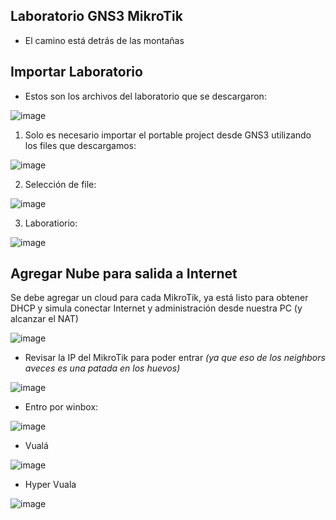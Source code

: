 
## Laboratorio GNS3 MikroTik

- El camino está detrás de las montañas



<!---
[your comment goes here
and here](http://www.mediafire.com/file/e3af22fqv3uwrmd/Laboratorio_1.zip/file

Password

kfwI99BWFKZnxkIpNU)http://www.mediafire.com/file/e3af22fqv3uwrmd/Laboratorio_1.zip/file

Password

kfwI99BWFKZnxkIpNU
-->

## Importar Laboratorio

- Estos son los archivos del laboratorio que se descargaron:

![image](https://github.com/Fz3r0/Fz3r0_-_MikroTik/assets/94720207/7abe1048-6042-44f0-8ccf-38fe69c55276)

1. Solo es necesario importar el portable project desde GNS3 utilizando los files que descargamos:

![image](https://github.com/Fz3r0/Fz3r0_-_MikroTik/assets/94720207/65817f54-3ee4-4a4e-bbdb-08fc096ee2ef)

2. Selección de file:

![image](https://github.com/Fz3r0/Fz3r0_-_MikroTik/assets/94720207/7c286bfd-4492-4c4c-8f49-213fa3348d17)

3. Laboratiorio:

![image](https://github.com/Fz3r0/Fz3r0_-_MikroTik/assets/94720207/234f5752-08ac-414a-80de-e6522b4497e7)

## Agregar Nube para salida a Internet

Se debe agregar un cloud para cada MikroTik, ya está listo para obtener DHCP y simula conectar Internet y administración desde nuestra PC (y alcanzar el NAT)

![image](https://github.com/Fz3r0/Fz3r0_-_MikroTik/assets/94720207/77ef6cc3-ff98-4de2-b5d7-e6d49784e339)

- Revisar la IP del MikroTik para poder entrar _(ya que eso de los neighbors aveces es una patada en los huevos)_

![image](https://github.com/Fz3r0/Fz3r0_-_MikroTik/assets/94720207/2180a7ae-eb7d-45c2-86ba-7eac3bd1d3a8)

- Entro por winbox:

![image](https://github.com/Fz3r0/Fz3r0_-_MikroTik/assets/94720207/594ea0ca-9c7e-45f7-847d-e2ecad6894a5)

- Vualá

![image](https://github.com/Fz3r0/Fz3r0_-_MikroTik/assets/94720207/d1a8eae7-8878-4095-850c-c3445e53324d)

- Hyper Vuala

![image](https://github.com/Fz3r0/Fz3r0_-_MikroTik/assets/94720207/e43a6be5-05d6-4de6-857d-a56d4ef3c15b)









